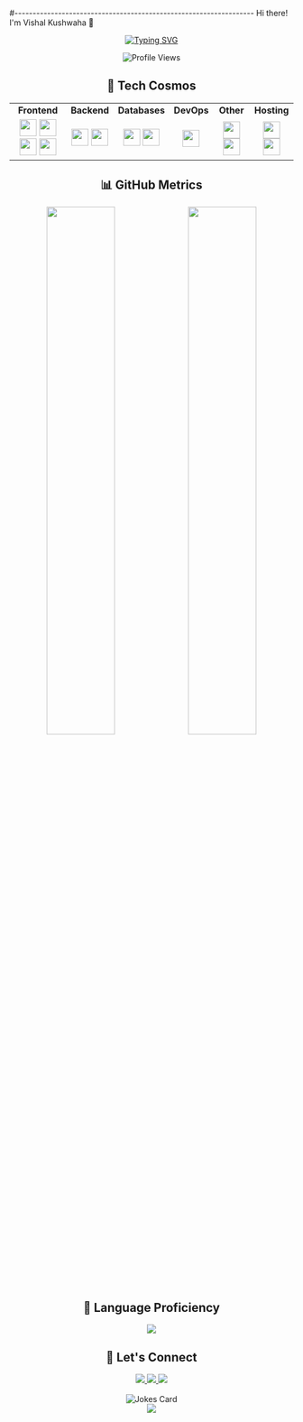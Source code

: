 #------------------------------------------------------------------ Hi there! I'm Vishal Kushwaha 👋

<p align="center">
  <a href="https://github.com/vishal-50">
    <img src="https://readme-typing-svg.herokuapp.com?font=Fira+Code&size=18&duration=3000&pause=1000&color=00C2FF&center=true&vCenter=true&width=500&lines=Computer+Science+Graduate+%7C+8.7+CGPA;Full+Stack+Web+Developer;Innovative+Problem+Solver;Always+Learning%2C+Always+Growing" alt="Typing SVG" />
  </a>
</p>

<div align="center">
  <img src="https://komarev.com/ghpvc/?username=vishal-50&color=00C2FF&style=flat-square" alt="Profile Views">
</div>

<h2 align="center">🚀 Tech Cosmos</h2>

<div align="center">
  <table>
    <tr>
      <td align="center"><strong>Frontend</strong></td>
      <td align="center"><strong>Backend</strong></td>
      <td align="center"><strong>Databases</strong></td>
      <td align="center"><strong>DevOps</strong></td>
      <td align="center"><strong>Other</strong></td>
      <td align="center"><strong>Hosting</strong></td>
    </tr>
    <tr>
      <td align="center">
        <img width="30" src="https://cdn.jsdelivr.net/gh/devicons/devicon/icons/html5/html5-original.svg" />
        <img width="30" src="https://cdn.jsdelivr.net/gh/devicons/devicon/icons/css3/css3-original.svg" />
        <img width="30" src="https://cdn.jsdelivr.net/gh/devicons/devicon/icons/javascript/javascript-original.svg" />
        <img width="30" src="https://cdn.jsdelivr.net/gh/devicons/devicon/icons/react/react-original.svg" />
      </td>
      <td align="center">
        <img width="30" src="https://cdn.jsdelivr.net/gh/devicons/devicon/icons/nodejs/nodejs-original.svg" />
        <img width="30" src="https://cdn.jsdelivr.net/gh/devicons/devicon/icons/php/php-plain.svg" />
      </td>
      <td align="center">
        <img width="30" src="https://cdn.jsdelivr.net/gh/devicons/devicon/icons/mysql/mysql-original.svg" />
        <img width="30" src="https://cdn.jsdelivr.net/gh/devicons/devicon/icons/mongodb/mongodb-original.svg" />
      </td>
      <td align="center">
        <img width="30" src="https://cdn.jsdelivr.net/gh/devicons/devicon/icons/docker/docker-original.svg" />
      </td>
      <td align="center">
        <img width="30" src="https://cdn.jsdelivr.net/gh/devicons/devicon/icons/python/python-original.svg" />
        <img width="30" src="https://cdn.jsdelivr.net/gh/devicons/devicon/icons/java/java-original.svg" />
      </td>
      <td align="center">
        <img width="30" src="https://www.vectorlogo.zone/logos/hostinger/hostinger-icon.svg" />
        <img width="30" src="https://www.vectorlogo.zone/logos/netlify/netlify-icon.svg" />
      </td>
    </tr>
  </table>
</div>

<h2 align="center">📊 GitHub Metrics</h2>

<div align="center">
  <img width="49%" src="https://github-readme-stats.vercel.app/api?username=vishal-50&show_icons=true&theme=radical&bg_color=0D1117&hide_border=true" />
  <img width="49%" src="https://github-readme-streak-stats.herokuapp.com/?user=vishal-50&theme=radical&background=0D1117&hide_border=true" />
</div>

<h2 align="center">🌟 Language Proficiency</h2>

<div align="center">
  <img src="https://github-readme-stats.vercel.app/api/top-langs/?username=vishal-50&layout=compact&theme=radical&bg_color=0D1117&hide_border=true" />
</div>

<h2 align="center">🤝 Let's Connect</h2>

<div align="center">
  <a href="mailto:vk649990@gmail.com">
    <img src="https://img.shields.io/badge/-Email-D14836?style=for-the-badge&logo=Gmail&logoColor=white"/>
  </a>
  <a href="https://www.linkedin.com/in/vishal-kushwaha-1bab73235">
    <img src="https://img.shields.io/badge/-LinkedIn-0077B5?style=for-the-badge&logo=Linkedin&logoColor=white"/>
  </a>
  <a href="https://github.com/vishal-50">
    <img src="https://img.shields.io/badge/-GitHub-181717?style=for-the-badge&logo=GitHub&logoColor=white"/>
  </a>
</div>

<br>

<div align="center">
  <img src="https://readme-jokes.vercel.app/api" alt="Jokes Card" />
</div>

<div align="center">
  <img src="https://capsule-render.vercel.app/api?type=waving&color=00C2FF&height=100&section=footer&animation=twinkling"/>
</div>

